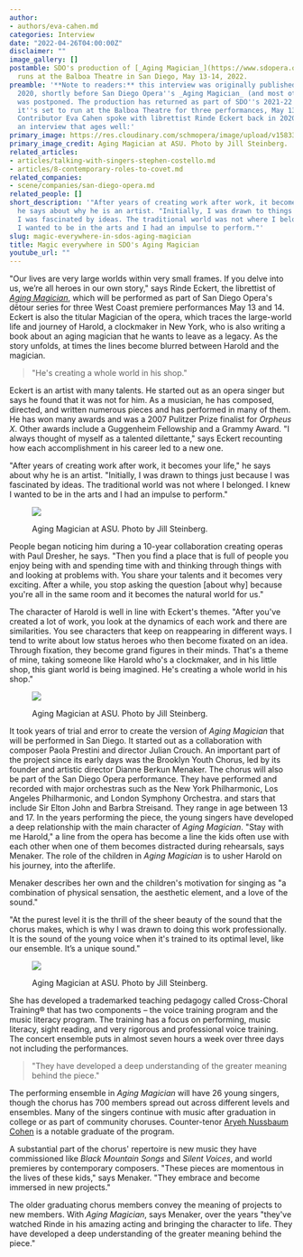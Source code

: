 ```yaml
---
author:
- authors/eva-cahen.md
categories: Interview
date: "2022-04-26T04:00:00Z"
disclaimer: ""
image_gallery: []
postamble: SDO's production of [_Aging Magician_](https://www.sdopera.org/season/2019-2020-season/aging-magician)
  runs at the Balboa Theatre in San Diego, May 13-14, 2022.
preamble: '**Note to readers:** this interview was originally published in March,
  2020, shortly before San Diego Opera''s _Aging Magician_ (and most other things)
  was postponed. The production has returned as part of SDO''s 2021-22 line-up, and
  it''s set to run at the Balboa Theatre for three performances, May 13-14, 2022.
  Contributor Eva Cahen spoke with librettist Rinde Eckert back in 2020, and it''s
  an interview that ages well:'
primary_image: https://res.cloudinary.com/schmopera/image/upload/v1583344153/media/2020/03/sqSDOAgingMagicianASU_0485_oexepf.jpg
primary_image_credit: Aging Magician at ASU. Photo by Jill Steinberg.
related_articles:
- articles/talking-with-singers-stephen-costello.md
- articles/8-contemporary-roles-to-covet.md
related_companies:
- scene/companies/san-diego-opera.md
related_people: []
short_description: '"After years of creating work after work, it becomes your life,"
  he says about why he is an artist. "Initially, I was drawn to things just because
  I was fascinated by ideas. The traditional world was not where I belonged. I knew
  I wanted to be in the arts and I had an impulse to perform."'
slug: magic-everywhere-in-sdos-aging-magician
title: Magic everywhere in SDO's Aging Magician
youtube_url: ""
---
```

"Our lives are very large worlds within very small frames. If you delve into us, we’re all heroes in our own story," says Rinde Eckert, the librettist of [_Aging Magician_](https://www.sdopera.org/season/2021-2022-season/aging-magician), which will be performed as part of San Diego Opera's dētour series for three West Coast premiere performances May 13 and 14. Eckert is also the titular Magician of the opera, which traces the large-world life and journey of Harold, a clockmaker in New York, who is also writing a book about an aging magician that he wants to leave as a legacy. As the story unfolds, at times the lines become blurred between Harold and the magician.

> "He's creating a whole world in his shop."

Eckert is an artist with many talents. He started out as an opera singer but says he found that it was not for him. As a musician, he has composed, directed, and written numerous pieces and has performed in many of them. He has won many awards and was a 2007 Pulitzer Prize finalist for _Orpheus X_.  Other awards include a Guggenheim Fellowship and a Grammy Award. "I always thought of myself as a talented dilettante," says Eckert recounting how each accomplishment in his career led to a new one.

"After years of creating work after work, it becomes your life," he says about why he is an artist. "Initially, I was drawn to things just because I was fascinated by ideas. The traditional world was not where I belonged. I knew I wanted to be in the arts and I had an impulse to perform."

<figure data-type="image">

![](https://res.cloudinary.com/schmopera/image/upload/v1583344115/media/2020/03/SDOAgingMagicianASU_0499_ujqktm.jpg)

<figcaption>Aging Magician at ASU. Photo by Jill Steinberg.</figcaption>  
</figure>

People began noticing him during a 10-year collaboration creating operas with Paul Dresher, he says. "Then you find a place that is full of people you enjoy being with and spending time with and thinking through things with and looking at problems with. You share your talents and it becomes very exciting. After a while, you stop asking the question \[about why\] because you're all in the same room and it becomes the natural world for us."

The character of Harold is well in line with Eckert's themes. "After you've created a lot of work, you look at the dynamics of each work and there are similarities. You see characters that keep on reappearing in different ways. I tend to write about low status heroes who then become fixated on an idea. Through fixation, they become grand figures in their minds. That's a theme of mine, taking someone like Harold who's a clockmaker, and in his little shop, this giant world is being imagined. He's creating a whole world in his shop."

<figure data-type="image">

![](https://res.cloudinary.com/schmopera/image/upload/v1583344129/media/2020/03/SDOAgingMagicianASU_0584_etw06q.jpg)

<figcaption>Aging Magician at ASU. Photo by Jill Steinberg.</figcaption>  
</figure>

It took years of trial and error to create the version of _Aging Magician_ that will be performed in San Diego. It started out as a collaboration with composer Paola Prestini and director Julian Crouch. An important part of the project since its early days was the Brooklyn Youth Chorus, led by its founder and artistic director Dianne Berkun Menaker. The chorus will also be part of the San Diego Opera performance. They have performed and recorded with major orchestras such as the New York Philharmonic, Los Angeles Philharmonic, and London Symphony Orchestra. and stars that include Sir Elton John and Barbra Streisand. They range in age between 13 and 17. In the years performing the piece, the young singers have developed a deep relationship with the main character of _Aging Magician_. "Stay with me Harold," a line from the opera has become a line the kids often use with each other when one of them becomes distracted during rehearsals, says Menaker. The role of the children in _Aging Magician_ is to usher Harold on his journey, into the afterlife.

Menaker describes her own and the children's motivation for singing as "a combination of physical sensation, the aesthetic element, and a love of the sound."

"At the purest level it is the thrill of the sheer beauty of the sound that the chorus makes, which is why I was drawn to doing this work professionally. It is the sound of the young voice when it's trained to its optimal level, like our ensemble. It’s a unique sound."

<figure data-type="image">

![](https://res.cloudinary.com/schmopera/image/upload/v1583344142/media/2020/03/SDOAgingMagicianASU_0517_hcpuyl.jpg)

<figcaption>Aging Magician at ASU. Photo by Jill Steinberg.</figcaption>  
</figure>

She has developed a trademarked teaching pedagogy called Cross-Choral Training® that has two components – the voice training program and the music literacy program. The training has a focus on performing, music literacy, sight reading, and very rigorous and professional voice training. The concert ensemble puts in almost seven hours a week over three days not including the performances.

> "They have developed a deep understanding of the greater meaning behind the piece."

The performing ensemble in _Aging Magician_ will have 26 young singers, though the chorus has 700 members spread out across different levels and ensembles. Many of the singers continue with music after graduation in college or as part of community choruses. Counter-tenor [Aryeh Nussbaum Cohen](/scene/people/aryeh-nussbaum-cohen/) is a notable graduate of the program.

A substantial part of the chorus' repertoire is new music they have commissioned like _Black Mountain Songs_ and _Silent Voices_, and world premieres by contemporary composers. "These pieces are momentous in the lives of these kids," says Menaker. "They embrace and become immersed in new projects."

The older graduating chorus members convey the meaning of projects to new members. With _Aging Magician_, says Menaker, over the years "they've watched Rinde in his amazing acting and bringing the character to life. They have developed a deep understanding of the greater meaning behind the piece."